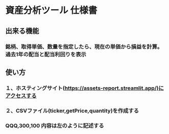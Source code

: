 # 資産分析ツール 仕様書

## 出来る機能

### 銘柄、取得単価、数量を指定したら、現在の単価から損益を計算。過去1年の配当と配当利回りを表示

## 使い方

### １、ホスティングサイト(<https://assets-report.streamlit.app/)にアクセスする>

### ２、CSVファイル(ticker,getPrice,quantity)を作成する

### QQQ,300,100 内容は左のように記述する

